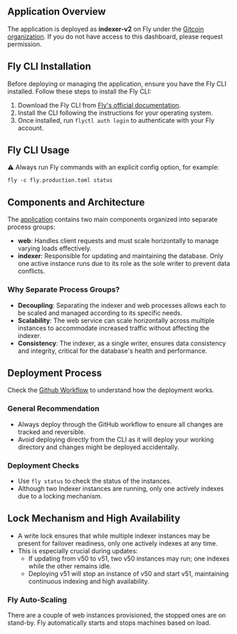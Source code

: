 ## Application Overview

The application is deployed as **indexer-v2** on Fly under the [Gitcoin organization](https://fly.io/dashboard/gtc). If you do not have access to this dashboard, please request permission.

## Fly CLI Installation

Before deploying or managing the application, ensure you have the Fly CLI installed. Follow these steps to install the Fly CLI:

1. Download the Fly CLI from [Fly's official documentation](https://fly.io/docs/getting-started/installing-flyctl/).
2. Install the CLI following the instructions for your operating system.
3. Once installed, run `flyctl auth login` to authenticate with your Fly account.

## Fly CLI Usage

⚠️ Always run Fly commands with an explicit config option, for example:

```
fly -c fly.production.toml status
```

## Components and Architecture

The [application](../fly.production.toml) contains two main components organized into separate process groups:

- **web**: Handles client requests and must scale horizontally to manage varying loads effectively.
- **indexer**: Responsible for updating and maintaining the database. Only one active instance runs due to its role as the sole writer to prevent data conflicts.

### Why Separate Process Groups?

- **Decoupling**: Separating the indexer and web processes allows each to be scaled and managed according to its specific needs.
- **Scalability**: The web service can scale horizontally across multiple instances to accommodate increased traffic without affecting the indexer.
- **Consistency**: The indexer, as a single writer, ensures data consistency and integrity, critical for the database's health and performance.

## Deployment Process

Check the [Github Workflow](../.github/workflows/deploy-branch.yml) to understand how the deployment works.

### General Recommendation

- Always deploy through the GitHub workflow to ensure all changes are tracked and reversible.
- Avoid deploying directly from the CLI as it will deploy your working directory and changes might be deployed accidentally.

### Deployment Checks

- Use `fly status` to check the status of the instances.
- Although two Indexer instances are running, only one actively indexes due to a locking mechanism.

## Lock Mechanism and High Availability

- A write lock ensures that while multiple indexer instances may be present for failover readiness, only one actively indexes at any time.
- This is especially crucial during updates:
  - If updating from v50 to v51, two v50 instances may run; one indexes while the other remains idle.
  - Deploying v51 will stop an instance of v50 and start v51, maintaining continuous indexing and high availability.

### Fly Auto-Scaling

There are a couple of web instances provisioned, the stopped ones are on stand-by. Fly automatically starts and stops machines based on load.

